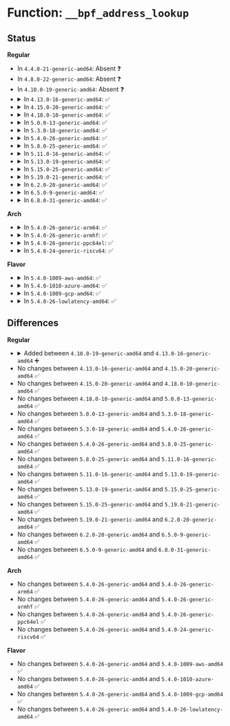 # Function: <code>__bpf_address_lookup</code>

## Status
<b>Regular</b>
<ul>
<li>
In <code>4.4.0-21-generic-amd64</code>: Absent ❓
</li>
<li>
In <code>4.8.0-22-generic-amd64</code>: Absent ❓
</li>
<li>
In <code>4.10.0-19-generic-amd64</code>: Absent ❓
</li>
<li>
<details>
<summary>In <code>4.13.0-16-generic-amd64</code>: ✅</summary>

```c
const char * __bpf_address_lookup(long unsigned int addr, long unsigned int * size, long unsigned int * off, char * sym)
```

```json
{
  "name": "__bpf_address_lookup",
  "collision_type": "Unique Global",
  "inline_type": "No",
  "funcs": [
    {
      "addr": 18446744071580480288,
      "name": "__bpf_address_lookup",
      "external": true,
      "loc": "kernel/bpf/core.c:427",
      "file": "kernel/bpf/core.c",
      "inline": "seen, unknown",
      "caller_inline": [],
      "caller_func": [
        "kernel/kallsyms.c:kallsyms_lookup",
        "kernel/kallsyms.c:kallsyms_lookup_size_offset"
      ]
    }
  ],
  "symbols": [
    {
      "addr": 18446744071580480288,
      "name": "__bpf_address_lookup",
      "section": ".text",
      "bind": "STB_GLOBAL",
      "size": 132
    }
  ]
}
```
</details>
</li>
<li>
<details>
<summary>In <code>4.15.0-20-generic-amd64</code>: ✅</summary>

```c
const char * __bpf_address_lookup(long unsigned int addr, long unsigned int * size, long unsigned int * off, char * sym)
```

```json
{
  "name": "__bpf_address_lookup",
  "collision_type": "Unique Global",
  "inline_type": "No",
  "funcs": [
    {
      "addr": 18446744071580538768,
      "name": "__bpf_address_lookup",
      "external": true,
      "loc": "kernel/bpf/core.c:436",
      "file": "kernel/bpf/core.c",
      "inline": "seen, unknown",
      "caller_inline": [],
      "caller_func": [
        "kernel/kallsyms.c:kallsyms_lookup",
        "kernel/kallsyms.c:kallsyms_lookup_size_offset"
      ]
    }
  ],
  "symbols": [
    {
      "addr": 18446744071580538768,
      "name": "__bpf_address_lookup",
      "section": ".text",
      "bind": "STB_GLOBAL",
      "size": 132
    }
  ]
}
```
</details>
</li>
<li>
<details>
<summary>In <code>4.18.0-10-generic-amd64</code>: ✅</summary>

```c
const char * __bpf_address_lookup(long unsigned int addr, long unsigned int * size, long unsigned int * off, char * sym)
```

```json
{
  "name": "__bpf_address_lookup",
  "collision_type": "Unique Global",
  "inline_type": "No",
  "funcs": [
    {
      "addr": 18446744071580622640,
      "name": "__bpf_address_lookup",
      "external": true,
      "loc": "kernel/bpf/core.c:515",
      "file": "kernel/bpf/core.c",
      "inline": "seen, unknown",
      "caller_inline": [],
      "caller_func": [
        "kernel/kallsyms.c:kallsyms_lookup",
        "kernel/kallsyms.c:kallsyms_lookup_size_offset"
      ]
    }
  ],
  "symbols": [
    {
      "addr": 18446744071580622640,
      "name": "__bpf_address_lookup",
      "section": ".text",
      "bind": "STB_GLOBAL",
      "size": 132
    }
  ]
}
```
</details>
</li>
<li>
<details>
<summary>In <code>5.0.0-13-generic-amd64</code>: ✅</summary>

```c
const char * __bpf_address_lookup(long unsigned int addr, long unsigned int * size, long unsigned int * off, char * sym)
```

```json
{
  "name": "__bpf_address_lookup",
  "collision_type": "Unique Global",
  "inline_type": "No",
  "funcs": [
    {
      "addr": 18446744071580682208,
      "name": "__bpf_address_lookup",
      "external": true,
      "loc": "kernel/bpf/core.c:638",
      "file": "kernel/bpf/core.c",
      "inline": "seen, unknown",
      "caller_inline": [],
      "caller_func": [
        "kernel/kallsyms.c:kallsyms_lookup",
        "kernel/kallsyms.c:kallsyms_lookup_size_offset"
      ]
    }
  ],
  "symbols": [
    {
      "addr": 18446744071580682208,
      "name": "__bpf_address_lookup",
      "section": ".text",
      "bind": "STB_GLOBAL",
      "size": 132
    }
  ]
}
```
</details>
</li>
<li>
<details>
<summary>In <code>5.3.0-18-generic-amd64</code>: ✅</summary>

```c
const char * __bpf_address_lookup(long unsigned int addr, long unsigned int * size, long unsigned int * off, char * sym)
```

```json
{
  "name": "__bpf_address_lookup",
  "collision_type": "Unique Global",
  "inline_type": "No",
  "funcs": [
    {
      "addr": 18446744071580750624,
      "name": "__bpf_address_lookup",
      "external": true,
      "loc": "kernel/bpf/core.c:680",
      "file": "kernel/bpf/core.c",
      "inline": "seen, unknown",
      "caller_inline": [],
      "caller_func": [
        "kernel/kallsyms.c:kallsyms_lookup",
        "kernel/kallsyms.c:kallsyms_lookup_size_offset"
      ]
    }
  ],
  "symbols": [
    {
      "addr": 18446744071580750624,
      "name": "__bpf_address_lookup",
      "section": ".text",
      "bind": "STB_GLOBAL",
      "size": 134
    }
  ]
}
```
</details>
</li>
<li>
<details>
<summary>In <code>5.4.0-26-generic-amd64</code>: ✅</summary>

```c
const char * __bpf_address_lookup(long unsigned int addr, long unsigned int * size, long unsigned int * off, char * sym)
```

```json
{
  "name": "__bpf_address_lookup",
  "collision_type": "Unique Global",
  "inline_type": "No",
  "funcs": [
    {
      "addr": 18446744071580801184,
      "name": "__bpf_address_lookup",
      "external": true,
      "loc": "kernel/bpf/core.c:680",
      "file": "kernel/bpf/core.c",
      "inline": "seen, unknown",
      "caller_inline": [],
      "caller_func": [
        "kernel/kallsyms.c:kallsyms_lookup",
        "kernel/kallsyms.c:kallsyms_lookup_size_offset"
      ]
    }
  ],
  "symbols": [
    {
      "addr": 18446744071580801184,
      "name": "__bpf_address_lookup",
      "section": ".text",
      "bind": "STB_GLOBAL",
      "size": 134
    }
  ]
}
```
</details>
</li>
<li>
<details>
<summary>In <code>5.8.0-25-generic-amd64</code>: ✅</summary>

```c
const char * __bpf_address_lookup(long unsigned int addr, long unsigned int * size, long unsigned int * off, char * sym)
```

```json
{
  "name": "__bpf_address_lookup",
  "collision_type": "Unique Global",
  "inline_type": "No",
  "funcs": [
    {
      "addr": 18446744071580918400,
      "name": "__bpf_address_lookup",
      "external": true,
      "loc": "kernel/bpf/core.c:675",
      "file": "kernel/bpf/core.c",
      "inline": "seen, unknown",
      "caller_inline": [],
      "caller_func": [
        "kernel/kallsyms.c:kallsyms_lookup",
        "kernel/kallsyms.c:kallsyms_lookup_size_offset"
      ]
    }
  ],
  "symbols": [
    {
      "addr": 18446744071580918400,
      "name": "__bpf_address_lookup",
      "section": ".text",
      "bind": "STB_GLOBAL",
      "size": 123
    }
  ]
}
```
</details>
</li>
<li>
<details>
<summary>In <code>5.11.0-16-generic-amd64</code>: ✅</summary>

```c
const char * __bpf_address_lookup(long unsigned int addr, long unsigned int * size, long unsigned int * off, char * sym)
```

```json
{
  "name": "__bpf_address_lookup",
  "collision_type": "Unique Global",
  "inline_type": "No",
  "funcs": [
    {
      "addr": 18446744071580914352,
      "name": "__bpf_address_lookup",
      "external": true,
      "loc": "kernel/bpf/core.c:671",
      "file": "kernel/bpf/core.c",
      "inline": "seen, unknown",
      "caller_inline": [],
      "caller_func": [
        "kernel/kallsyms.c:kallsyms_lookup",
        "kernel/kallsyms.c:kallsyms_lookup_size_offset"
      ]
    }
  ],
  "symbols": [
    {
      "addr": 18446744071580914352,
      "name": "__bpf_address_lookup",
      "section": ".text",
      "bind": "STB_GLOBAL",
      "size": 127
    }
  ]
}
```
</details>
</li>
<li>
<details>
<summary>In <code>5.13.0-19-generic-amd64</code>: ✅</summary>

```c
const char * __bpf_address_lookup(long unsigned int addr, long unsigned int * size, long unsigned int * off, char * sym)
```

```json
{
  "name": "__bpf_address_lookup",
  "collision_type": "Unique Global",
  "inline_type": "No",
  "funcs": [
    {
      "addr": 18446744071580918080,
      "name": "__bpf_address_lookup",
      "external": true,
      "loc": "kernel/bpf/core.c:677",
      "file": "kernel/bpf/core.c",
      "inline": "seen, unknown",
      "caller_inline": [],
      "caller_func": [
        "kernel/kallsyms.c:kallsyms_lookup",
        "kernel/kallsyms.c:kallsyms_lookup_size_offset"
      ]
    }
  ],
  "symbols": [
    {
      "addr": 18446744071580918080,
      "name": "__bpf_address_lookup",
      "section": ".text",
      "bind": "STB_GLOBAL",
      "size": 127
    }
  ]
}
```
</details>
</li>
<li>
<details>
<summary>In <code>5.15.0-25-generic-amd64</code>: ✅</summary>

```c
const char * __bpf_address_lookup(long unsigned int addr, long unsigned int * size, long unsigned int * off, char * sym)
```

```json
{
  "name": "__bpf_address_lookup",
  "collision_type": "Unique Global",
  "inline_type": "No",
  "funcs": [
    {
      "addr": 18446744071581120528,
      "name": "__bpf_address_lookup",
      "external": true,
      "loc": "kernel/bpf/core.c:678",
      "file": "kernel/bpf/core.c",
      "inline": "seen, unknown",
      "caller_inline": [],
      "caller_func": [
        "kernel/kallsyms.c:kallsyms_lookup_buildid",
        "kernel/kallsyms.c:kallsyms_lookup_size_offset"
      ]
    }
  ],
  "symbols": [
    {
      "addr": 18446744071581120528,
      "name": "__bpf_address_lookup",
      "section": ".text",
      "bind": "STB_GLOBAL",
      "size": 127
    }
  ]
}
```
</details>
</li>
<li>
<details>
<summary>In <code>5.19.0-21-generic-amd64</code>: ✅</summary>

```c
const char * __bpf_address_lookup(long unsigned int addr, long unsigned int * size, long unsigned int * off, char * sym)
```

```json
{
  "name": "__bpf_address_lookup",
  "collision_type": "Unique Global",
  "inline_type": "No",
  "funcs": [
    {
      "addr": 18446744071581389488,
      "name": "__bpf_address_lookup",
      "external": true,
      "loc": "kernel/bpf/core.c:681",
      "file": "kernel/bpf/core.c",
      "inline": "seen, unknown",
      "caller_inline": [],
      "caller_func": [
        "kernel/kallsyms.c:kallsyms_lookup_buildid",
        "kernel/kallsyms.c:kallsyms_lookup_size_offset"
      ]
    }
  ],
  "symbols": [
    {
      "addr": 18446744071581389488,
      "name": "__bpf_address_lookup",
      "section": ".text",
      "bind": "STB_GLOBAL",
      "size": 150
    }
  ]
}
```
</details>
</li>
<li>
<details>
<summary>In <code>6.2.0-20-generic-amd64</code>: ✅</summary>

```c
const char * __bpf_address_lookup(long unsigned int addr, long unsigned int * size, long unsigned int * off, char * sym)
```

```json
{
  "name": "__bpf_address_lookup",
  "collision_type": "Unique Global",
  "inline_type": "No",
  "funcs": [
    {
      "addr": 18446744071581738032,
      "name": "__bpf_address_lookup",
      "external": true,
      "loc": "kernel/bpf/core.c:689",
      "file": "kernel/bpf/core.c",
      "inline": "seen, unknown",
      "caller_inline": [],
      "caller_func": [
        "kernel/kallsyms.c:kallsyms_lookup_buildid",
        "kernel/kallsyms.c:kallsyms_lookup_size_offset"
      ]
    }
  ],
  "symbols": [
    {
      "addr": 18446744071581738032,
      "name": "__bpf_address_lookup",
      "section": ".text",
      "bind": "STB_GLOBAL",
      "size": 150
    }
  ]
}
```
</details>
</li>
<li>
<details>
<summary>In <code>6.5.0-9-generic-amd64</code>: ✅</summary>

```c
const char * __bpf_address_lookup(long unsigned int addr, long unsigned int * size, long unsigned int * off, char * sym)
```

```json
{
  "name": "__bpf_address_lookup",
  "collision_type": "Unique Global",
  "inline_type": "No",
  "funcs": [
    {
      "addr": 18446744071581897456,
      "name": "__bpf_address_lookup",
      "external": true,
      "loc": "kernel/bpf/core.c:690",
      "file": "kernel/bpf/core.c",
      "inline": "seen, unknown",
      "caller_inline": [],
      "caller_func": [
        "kernel/kallsyms.c:kallsyms_lookup_buildid",
        "kernel/kallsyms.c:kallsyms_lookup_size_offset"
      ]
    }
  ],
  "symbols": [
    {
      "addr": 18446744071581897456,
      "name": "__bpf_address_lookup",
      "section": ".text",
      "bind": "STB_GLOBAL",
      "size": 150
    }
  ]
}
```
</details>
</li>
<li>
<details>
<summary>In <code>6.8.0-31-generic-amd64</code>: ✅</summary>

```c
const char * __bpf_address_lookup(long unsigned int addr, long unsigned int * size, long unsigned int * off, char * sym)
```

```json
{
  "name": "__bpf_address_lookup",
  "collision_type": "Unique Global",
  "inline_type": "No",
  "funcs": [
    {
      "addr": 18446744071582021232,
      "name": "__bpf_address_lookup",
      "external": true,
      "loc": "kernel/bpf/core.c:733",
      "file": "kernel/bpf/core.c",
      "inline": "seen, unknown",
      "caller_inline": [],
      "caller_func": [
        "kernel/kallsyms.c:kallsyms_lookup_buildid",
        "kernel/kallsyms.c:kallsyms_lookup_size_offset"
      ]
    }
  ],
  "symbols": [
    {
      "addr": 18446744071582021232,
      "name": "__bpf_address_lookup",
      "section": ".text",
      "bind": "STB_GLOBAL",
      "size": 150
    }
  ]
}
```
</details>
</li>
</ul>
<b>Arch</b>
<ul>
<li>
<details>
<summary>In <code>5.4.0-26-generic-arm64</code>: ✅</summary>

```c
const char * __bpf_address_lookup(long unsigned int addr, long unsigned int * size, long unsigned int * off, char * sym)
```

```json
{
  "name": "__bpf_address_lookup",
  "collision_type": "Unique Global",
  "inline_type": "No",
  "funcs": [
    {
      "addr": 18446603336492115328,
      "name": "__bpf_address_lookup",
      "external": true,
      "loc": "kernel/bpf/core.c:680",
      "file": "kernel/bpf/core.c",
      "inline": "seen, unknown",
      "caller_inline": [],
      "caller_func": [
        "kernel/kallsyms.c:kallsyms_lookup",
        "kernel/kallsyms.c:kallsyms_lookup_size_offset"
      ]
    }
  ],
  "symbols": [
    {
      "addr": 18446603336492115328,
      "name": "__bpf_address_lookup",
      "section": ".text",
      "bind": "STB_GLOBAL",
      "size": 168
    }
  ]
}
```
</details>
</li>
<li>
<details>
<summary>In <code>5.4.0-26-generic-armhf</code>: ✅</summary>

```c
const char * __bpf_address_lookup(long unsigned int addr, long unsigned int * size, long unsigned int * off, char * sym)
```

```json
{
  "name": "__bpf_address_lookup",
  "collision_type": "Unique Global",
  "inline_type": "No",
  "funcs": [
    {
      "addr": 3226016912,
      "name": "__bpf_address_lookup",
      "external": true,
      "loc": "kernel/bpf/core.c:680",
      "file": "kernel/bpf/core.c",
      "inline": "seen, unknown",
      "caller_inline": [],
      "caller_func": [
        "kernel/kallsyms.c:kallsyms_lookup",
        "kernel/kallsyms.c:kallsyms_lookup_size_offset"
      ]
    }
  ],
  "symbols": [
    {
      "addr": 3226016912,
      "name": "__bpf_address_lookup",
      "section": ".text",
      "bind": "STB_GLOBAL",
      "size": 176
    }
  ]
}
```
</details>
</li>
<li>
<details>
<summary>In <code>5.4.0-26-generic-ppc64el</code>: ✅</summary>

```c
const char * __bpf_address_lookup(long unsigned int addr, long unsigned int * size, long unsigned int * off, char * sym)
```

```json
{
  "name": "__bpf_address_lookup",
  "collision_type": "Unique Global",
  "inline_type": "No",
  "funcs": [
    {
      "addr": 13835058055285322480,
      "name": "__bpf_address_lookup",
      "external": true,
      "loc": "kernel/bpf/core.c:680",
      "file": "kernel/bpf/core.c",
      "inline": "seen, unknown",
      "caller_inline": [],
      "caller_func": [
        "kernel/kallsyms.c:kallsyms_lookup",
        "kernel/kallsyms.c:kallsyms_lookup_size_offset"
      ]
    }
  ],
  "symbols": [
    {
      "addr": 13835058055285322480,
      "name": "__bpf_address_lookup",
      "section": ".text",
      "bind": "STB_GLOBAL",
      "size": 296
    }
  ]
}
```
</details>
</li>
<li>
<details>
<summary>In <code>5.4.0-24-generic-riscv64</code>: ✅</summary>

```c
const char * __bpf_address_lookup(long unsigned int addr, long unsigned int * size, long unsigned int * off, char * sym)
```

```json
{
  "name": "__bpf_address_lookup",
  "collision_type": "Unique Global",
  "inline_type": "No",
  "funcs": [
    {
      "addr": 18446743936272288064,
      "name": "__bpf_address_lookup",
      "external": true,
      "loc": "kernel/bpf/core.c:680",
      "file": "kernel/bpf/core.c",
      "inline": "seen, unknown",
      "caller_inline": [],
      "caller_func": [
        "kernel/kallsyms.c:kallsyms_lookup",
        "kernel/kallsyms.c:kallsyms_lookup_size_offset"
      ]
    }
  ],
  "symbols": [
    {
      "addr": 18446743936272288064,
      "name": "__bpf_address_lookup",
      "section": ".text",
      "bind": "STB_GLOBAL",
      "size": 138
    }
  ]
}
```
</details>
</li>
</ul>
<b>Flavor</b>
<ul>
<li>
<details>
<summary>In <code>5.4.0-1009-aws-amd64</code>: ✅</summary>

```c
const char * __bpf_address_lookup(long unsigned int addr, long unsigned int * size, long unsigned int * off, char * sym)
```

```json
{
  "name": "__bpf_address_lookup",
  "collision_type": "Unique Global",
  "inline_type": "No",
  "funcs": [
    {
      "addr": 18446744071580769984,
      "name": "__bpf_address_lookup",
      "external": true,
      "loc": "kernel/bpf/core.c:680",
      "file": "kernel/bpf/core.c",
      "inline": "seen, unknown",
      "caller_inline": [],
      "caller_func": [
        "kernel/kallsyms.c:kallsyms_lookup",
        "kernel/kallsyms.c:kallsyms_lookup_size_offset"
      ]
    }
  ],
  "symbols": [
    {
      "addr": 18446744071580769984,
      "name": "__bpf_address_lookup",
      "section": ".text",
      "bind": "STB_GLOBAL",
      "size": 134
    }
  ]
}
```
</details>
</li>
<li>
<details>
<summary>In <code>5.4.0-1010-azure-amd64</code>: ✅</summary>

```c
const char * __bpf_address_lookup(long unsigned int addr, long unsigned int * size, long unsigned int * off, char * sym)
```

```json
{
  "name": "__bpf_address_lookup",
  "collision_type": "Unique Global",
  "inline_type": "No",
  "funcs": [
    {
      "addr": 18446744071580716160,
      "name": "__bpf_address_lookup",
      "external": true,
      "loc": "kernel/bpf/core.c:680",
      "file": "kernel/bpf/core.c",
      "inline": "seen, unknown",
      "caller_inline": [],
      "caller_func": [
        "kernel/kallsyms.c:kallsyms_lookup",
        "kernel/kallsyms.c:kallsyms_lookup_size_offset"
      ]
    }
  ],
  "symbols": [
    {
      "addr": 18446744071580716160,
      "name": "__bpf_address_lookup",
      "section": ".text",
      "bind": "STB_GLOBAL",
      "size": 134
    }
  ]
}
```
</details>
</li>
<li>
<details>
<summary>In <code>5.4.0-1009-gcp-amd64</code>: ✅</summary>

```c
const char * __bpf_address_lookup(long unsigned int addr, long unsigned int * size, long unsigned int * off, char * sym)
```

```json
{
  "name": "__bpf_address_lookup",
  "collision_type": "Unique Global",
  "inline_type": "No",
  "funcs": [
    {
      "addr": 18446744071580761232,
      "name": "__bpf_address_lookup",
      "external": true,
      "loc": "kernel/bpf/core.c:680",
      "file": "kernel/bpf/core.c",
      "inline": "seen, unknown",
      "caller_inline": [],
      "caller_func": [
        "kernel/kallsyms.c:kallsyms_lookup",
        "kernel/kallsyms.c:kallsyms_lookup_size_offset"
      ]
    }
  ],
  "symbols": [
    {
      "addr": 18446744071580761232,
      "name": "__bpf_address_lookup",
      "section": ".text",
      "bind": "STB_GLOBAL",
      "size": 134
    }
  ]
}
```
</details>
</li>
<li>
<details>
<summary>In <code>5.4.0-26-lowlatency-amd64</code>: ✅</summary>

```c
const char * __bpf_address_lookup(long unsigned int addr, long unsigned int * size, long unsigned int * off, char * sym)
```

```json
{
  "name": "__bpf_address_lookup",
  "collision_type": "Unique Global",
  "inline_type": "No",
  "funcs": [
    {
      "addr": 18446744071580819328,
      "name": "__bpf_address_lookup",
      "external": true,
      "loc": "kernel/bpf/core.c:680",
      "file": "kernel/bpf/core.c",
      "inline": "seen, unknown",
      "caller_inline": [],
      "caller_func": [
        "kernel/kallsyms.c:kallsyms_lookup",
        "kernel/kallsyms.c:kallsyms_lookup_size_offset"
      ]
    }
  ],
  "symbols": [
    {
      "addr": 18446744071580819328,
      "name": "__bpf_address_lookup",
      "section": ".text",
      "bind": "STB_GLOBAL",
      "size": 146
    }
  ]
}
```
</details>
</li>
</ul>

## Differences
<b>Regular</b>
<ul>
<li>
<details>
<summary>Added between <code>4.10.0-19-generic-amd64</code> and <code>4.13.0-16-generic-amd64</code> ➕</summary>

```c
const char * __bpf_address_lookup(long unsigned int addr, long unsigned int * size, long unsigned int * off, char * sym)
```
</details>
</li>
<li>
No changes between <code>4.13.0-16-generic-amd64</code> and <code>4.15.0-20-generic-amd64</code> ✅
</li>
<li>
No changes between <code>4.15.0-20-generic-amd64</code> and <code>4.18.0-10-generic-amd64</code> ✅
</li>
<li>
No changes between <code>4.18.0-10-generic-amd64</code> and <code>5.0.0-13-generic-amd64</code> ✅
</li>
<li>
No changes between <code>5.0.0-13-generic-amd64</code> and <code>5.3.0-18-generic-amd64</code> ✅
</li>
<li>
No changes between <code>5.3.0-18-generic-amd64</code> and <code>5.4.0-26-generic-amd64</code> ✅
</li>
<li>
No changes between <code>5.4.0-26-generic-amd64</code> and <code>5.8.0-25-generic-amd64</code> ✅
</li>
<li>
No changes between <code>5.8.0-25-generic-amd64</code> and <code>5.11.0-16-generic-amd64</code> ✅
</li>
<li>
No changes between <code>5.11.0-16-generic-amd64</code> and <code>5.13.0-19-generic-amd64</code> ✅
</li>
<li>
No changes between <code>5.13.0-19-generic-amd64</code> and <code>5.15.0-25-generic-amd64</code> ✅
</li>
<li>
No changes between <code>5.15.0-25-generic-amd64</code> and <code>5.19.0-21-generic-amd64</code> ✅
</li>
<li>
No changes between <code>5.19.0-21-generic-amd64</code> and <code>6.2.0-20-generic-amd64</code> ✅
</li>
<li>
No changes between <code>6.2.0-20-generic-amd64</code> and <code>6.5.0-9-generic-amd64</code> ✅
</li>
<li>
No changes between <code>6.5.0-9-generic-amd64</code> and <code>6.8.0-31-generic-amd64</code> ✅
</li>
</ul>
<b>Arch</b>
<ul>
<li>
No changes between <code>5.4.0-26-generic-amd64</code> and <code>5.4.0-26-generic-arm64</code> ✅
</li>
<li>
No changes between <code>5.4.0-26-generic-amd64</code> and <code>5.4.0-26-generic-armhf</code> ✅
</li>
<li>
No changes between <code>5.4.0-26-generic-amd64</code> and <code>5.4.0-26-generic-ppc64el</code> ✅
</li>
<li>
No changes between <code>5.4.0-26-generic-amd64</code> and <code>5.4.0-24-generic-riscv64</code> ✅
</li>
</ul>
<b>Flavor</b>
<ul>
<li>
No changes between <code>5.4.0-26-generic-amd64</code> and <code>5.4.0-1009-aws-amd64</code> ✅
</li>
<li>
No changes between <code>5.4.0-26-generic-amd64</code> and <code>5.4.0-1010-azure-amd64</code> ✅
</li>
<li>
No changes between <code>5.4.0-26-generic-amd64</code> and <code>5.4.0-1009-gcp-amd64</code> ✅
</li>
<li>
No changes between <code>5.4.0-26-generic-amd64</code> and <code>5.4.0-26-lowlatency-amd64</code> ✅
</li>
</ul>
